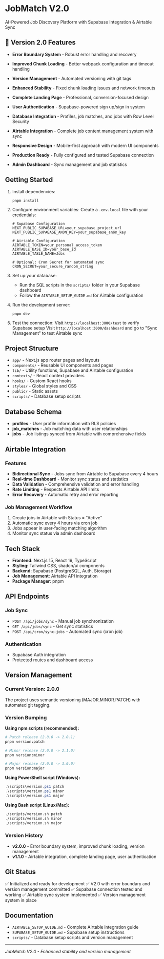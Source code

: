 # JobMatch V2.0

AI-Powered Job Discovery Platform with Supabase Integration & Airtable Sync

## 🚀 Version 2.0 Features

- **Error Boundary System** - Robust error handling and recovery
- **Improved Chunk Loading** - Better webpack configuration and timeout handling
- **Version Management** - Automated versioning with git tags
- **Enhanced Stability** - Fixed chunk loading issues and network timeouts

- **Complete Landing Page** - Professional, conversion-focused design
- **User Authentication** - Supabase-powered sign up/sign in system
- **Database Integration** - Profiles, job matches, and jobs with Row Level Security
- **Airtable Integration** - Complete job content management system with sync
- **Responsive Design** - Mobile-first approach with modern UI components
- **Production Ready** - Fully configured and tested Supabase connection
- **Admin Dashboard** - Sync management and job statistics

## Getting Started

1. Install dependencies:
   ```
   pnpm install
   ```

2. Configure environment variables:
   Create a `.env.local` file with your credentials:
   ```
   # Supabase Configuration
   NEXT_PUBLIC_SUPABASE_URL=your_supabase_project_url
   NEXT_PUBLIC_SUPABASE_ANON_KEY=your_supabase_anon_key
   
   # Airtable Configuration
   AIRTABLE_TOKEN=your_personal_access_token
   AIRTABLE_BASE_ID=your_base_id
   AIRTABLE_TABLE_NAME=Jobs
   
   # Optional: Cron Secret for automated sync
   CRON_SECRET=your_secure_random_string
   ```

3. Set up your database:
   - Run the SQL scripts in the `scripts/` folder in your Supabase dashboard
   - Follow the `AIRTABLE_SETUP_GUIDE.md` for Airtable configuration

4. Run the development server:
   ```
   pnpm dev
   ```

5. Test the connection:
   Visit `http://localhost:3000/test` to verify Supabase setup
   Visit `http://localhost:3000/dashboard` and go to "Sync Management" to test Airtable sync

## Project Structure
- `app/` - Next.js app router pages and layouts
- `components/` - Reusable UI components and pages
- `lib/` - Utility functions, Supabase and Airtable configuration
- `contexts/` - React context providers
- `hooks/` - Custom React hooks
- `styles/` - Global styles and CSS
- `public/` - Static assets
- `scripts/` - Database setup scripts

## Database Schema
- **profiles** - User profile information with RLS policies
- **job_matches** - Job matching data with user relationships
- **jobs** - Job listings synced from Airtable with comprehensive fields

## Airtable Integration

### Features
- **Bidirectional Sync** - Jobs sync from Airtable to Supabase every 4 hours
- **Real-time Dashboard** - Monitor sync status and statistics
- **Data Validation** - Comprehensive validation and error handling
- **Rate Limiting** - Respects Airtable API limits
- **Error Recovery** - Automatic retry and error reporting

### Job Management Workflow
1. Create jobs in Airtable with Status = "Active"
2. Automatic sync every 4 hours via cron job
3. Jobs appear in user-facing matching algorithm
4. Monitor sync status via admin dashboard

## Tech Stack
- **Frontend**: Next.js 15, React 19, TypeScript
- **Styling**: Tailwind CSS, shadcn/ui components
- **Backend**: Supabase (PostgreSQL, Auth, Storage)
- **Job Management**: Airtable API integration
- **Package Manager**: pnpm

## API Endpoints

### Job Sync
- `POST /api/jobs/sync` - Manual job synchronization
- `GET /api/jobs/sync` - Get sync statistics
- `POST /api/cron/sync-jobs` - Automated sync (cron job)

### Authentication
- Supabase Auth integration
- Protected routes and dashboard access

## Version Management

### Current Version: 2.0.0

The project uses semantic versioning (MAJOR.MINOR.PATCH) with automated git tagging.

### Version Bumping

**Using npm scripts (recommended):**
```bash
# Patch release (2.0.0 -> 2.0.1)
pnpm version:patch

# Minor release (2.0.0 -> 2.1.0)
pnpm version:minor

# Major release (2.0.0 -> 3.0.0)
pnpm version:major
```

**Using PowerShell script (Windows):**
```powershell
.\scripts\version.ps1 patch
.\scripts\version.ps1 minor
.\scripts\version.ps1 major
```

**Using Bash script (Linux/Mac):**
```bash
./scripts/version.sh patch
./scripts/version.sh minor
./scripts/version.sh major
```

### Version History
- **v2.0.0** - Error boundary system, improved chunk loading, version management
- **v1.1.0** - Airtable integration, complete landing page, user authentication

## Git Status
✅ Initialized and ready for development
✅ V2.0 with error boundary and version management committed
✅ Supabase connection tested and working
✅ Airtable sync system implemented
✅ Version management system in place

## Documentation
- `AIRTABLE_SETUP_GUIDE.md` - Complete Airtable integration guide
- `SUPABASE_SETUP_GUIDE.md` - Supabase setup instructions
- `scripts/` - Database setup scripts and version management

---
*JobMatch V2.0 - Enhanced stability and version management* 